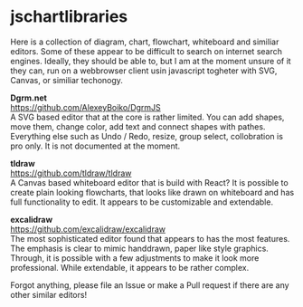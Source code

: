 # jschartlibraries
Here is a collection of diagram, chart, flowchart, whiteboard and similiar editors. Some of these appear to be difficult to search on internet search engines. Ideally, they should be able to, but I am at the moment unsure of it they can, run on a webbrowser client usin javascript togheter with SVG, Canvas, or similiar techonogy.

**Dgrm.net** \
https://github.com/AlexeyBoiko/DgrmJS \
A SVG based editor that at the core is rather limited. You can add shapes, move them, change color, add text and connect shapes with pathes. Everything else such as Undo / Redo, resize, group select, collobration is pro only. It is not documented at the moment.

**tldraw** \
https://github.com/tldraw/tldraw \
A Canvas based whiteboard editor that is build with React? It is possible to create plain looking flowcharts, that looks like drawn on whiteboard and has full functionality to edit. It appears to be customizable and extendable.

**excalidraw** \
https://github.com/excalidraw/excalidraw \
The most sophisticated editor found that appears to has the most features. The emphasis is clear to mimic handdrawn, paper like style graphics. Through, it is possible with a few adjustments to make it look more professional. While extendable, it appears to be rather complex.

Forgot anything, please file an Issue or make a Pull request if there are any other similar editors!
